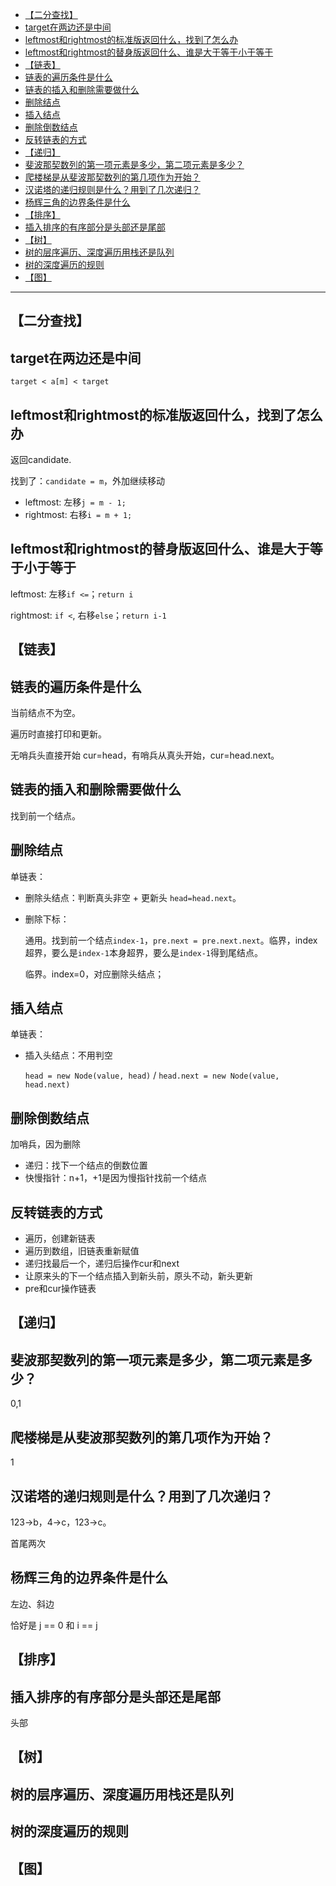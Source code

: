 - [【二分查找】](#二分查找)
- [target在两边还是中间](#target在两边还是中间)
- [leftmost和rightmost的标准版返回什么，找到了怎么办](#leftmost和rightmost的标准版返回什么找到了怎么办)
- [leftmost和rightmost的替身版返回什么、谁是大于等于小于等于](#leftmost和rightmost的替身版返回什么谁是大于等于小于等于)
- [【链表】](#链表)
- [链表的遍历条件是什么](#链表的遍历条件是什么)
- [链表的插入和删除需要做什么](#链表的插入和删除需要做什么)
- [删除结点](#删除结点)
- [插入结点](#插入结点)
- [删除倒数结点](#删除倒数结点)
- [反转链表的方式](#反转链表的方式)
- [【递归】](#递归)
- [斐波那契数列的第一项元素是多少，第二项元素是多少？](#斐波那契数列的第一项元素是多少第二项元素是多少)
- [爬楼梯是从斐波那契数列的第几项作为开始？](#爬楼梯是从斐波那契数列的第几项作为开始)
- [汉诺塔的递归规则是什么？用到了几次递归？](#汉诺塔的递归规则是什么用到了几次递归)
- [杨辉三角的边界条件是什么](#杨辉三角的边界条件是什么)
- [【排序】](#排序)
- [插入排序的有序部分是头部还是尾部](#插入排序的有序部分是头部还是尾部)
- [【树】](#树)
- [树的层序遍历、深度遍历用栈还是队列](#树的层序遍历深度遍历用栈还是队列)
- [树的深度遍历的规则](#树的深度遍历的规则)
- [【图】](#图)


---

## 【二分查找】
## target在两边还是中间

`target < a[m] < target`

## leftmost和rightmost的标准版返回什么，找到了怎么办

返回candidate. 

找到了：`candidate = m`，外加继续移动
- leftmost: 左移`j = m - 1;`
- rightmost: 右移`i = m + 1;`

## leftmost和rightmost的替身版返回什么、谁是大于等于小于等于
leftmost: 左移`if <=`；`return i`

rightmost: `if <`, 右移`else`；`return i-1`
## 【链表】
## 链表的遍历条件是什么

当前结点不为空。

遍历时直接打印和更新。

无哨兵头直接开始 cur=head，有哨兵从真头开始，cur=head.next。
## 链表的插入和删除需要做什么

找到前一个结点。

## 删除结点

单链表：
- 删除头结点：判断真头非空 + 更新头 `head=head.next`。
- 删除下标：
    
    通用。找到前一个结点`index-1`，`pre.next = pre.next.next`。临界，index超界，要么是`index-1`本身超界，要么是`index-1`得到尾结点。
    
    临界。index=0，对应删除头结点；

## 插入结点

单链表：
- 插入头结点：不用判空
  
    `head = new Node(value, head)` / `head.next = new Node(value, head.next)`

## 删除倒数结点

加哨兵，因为删除
- 递归：找下一个结点的倒数位置
- 快慢指针：n+1，+1是因为慢指针找前一个结点

## 反转链表的方式

- 遍历，创建新链表
- 遍历到数组，旧链表重新赋值
- 递归找最后一个，递归后操作cur和next
- 让原来头的下一个结点插入到新头前，原头不动，新头更新
- pre和cur操作链表

## 【递归】
## 斐波那契数列的第一项元素是多少，第二项元素是多少？
0,1
## 爬楼梯是从斐波那契数列的第几项作为开始？
1
## 汉诺塔的递归规则是什么？用到了几次递归？
123→b，4→c，123→c。

首尾两次
## 杨辉三角的边界条件是什么
左边、斜边

恰好是 j == 0 和 i == j 
## 【排序】

## 插入排序的有序部分是头部还是尾部

头部

## 【树】

## 树的层序遍历、深度遍历用栈还是队列

## 树的深度遍历的规则

## 【图】

